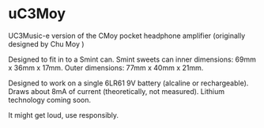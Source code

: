 uC3Moy
======

UC3Music-e version of the CMoy pocket headphone amplifier (originally designed by Chu Moy )

Designed to fit in to a Smint can.
Smint sweets can inner dimensions: 69mm x 36mm x 17mm. Outer dimensions: 77mm x 40mm x 21mm.

Designed to work on a single 6LR61 9V battery (alcaline or rechargeable). Draws about 8mA of current (theoretically, not measured). Lithium technology coming soon.



It might get loud, use responsibly.
